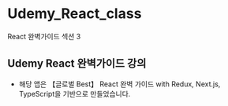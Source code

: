 # Udemy_React_class
React 완벽가이드 섹션 3

## Udemy React 완벽가이드 강의
- 해당 앱은 【글로벌 Best】 React 완벽 가이드 with Redux, Next.js, TypeScript을 기반으로 만들었습니다.

